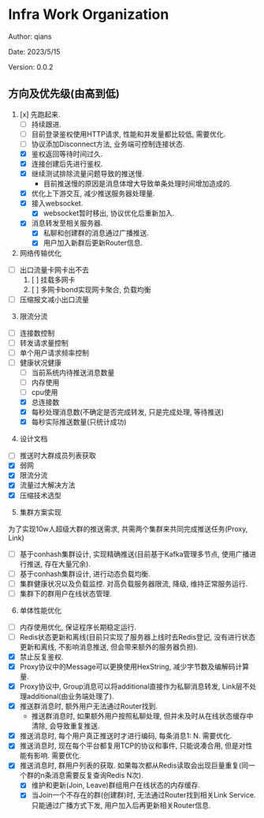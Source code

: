 # Infra Work Organization

Author: qians

Date: 2023/5/15

Version: 0.0.2

## 方向及优先级(由高到低)

1. [x] 先跑起来.
   - [ ] 持续跟进.
   - [ ] 目前登录鉴权使用HTTP请求, 性能和并发量都比较低, 需要优化.
   - [ ] 协议添加Disconnect方法, 业务端可控制连接状态.
   - [x] 鉴权返回等待时间过久.
   - [x] 连接创建后先进行鉴权.
   - [x] 继续测试排除流量问题导致的推送慢.
     - 目前推送慢的原因是消息体增大导致单条处理时间增加造成的.
   - [x] 优化上下游交互, 减少推送服务器处理量.
   - [x] 接入websocket.
     - [x] websocket暂时移出, 协议优化后重新加入.
   - [x] 消息转发至相关服务器.
      - [x] 私聊和创建群的消息通过广播推送.
      - [x] 用户加入新群后更新Router信息.

2. 网络传输优化
  - [ ] 出口流量卡网卡出不去
    1. [ ] 挂载多网卡
    2. [ ] 多网卡bond实现网卡聚合, 负载均衡
  - [ ] 压缩报文减小出口流量

3. 限流分流
  - [ ] 连接数控制
  - [ ] 转发请求量控制
  - [ ] 单个用户请求频率控制
  - [ ] 健康状况健康
    - [ ] 当前系统内待推送消息数量
    - [ ] 内存使用
    - [ ] cpu使用
    - [x] 总连接数
    - [x] 每秒处理消息数(不确定是否完成转发, 只是完成处理, 等待推送)
    - [x] 每秒实际推送数量(只统计成功)

4. 设计文档
  - [ ] 推送时大群成员列表获取
  - [x] 弱网
  - [x] 限流分流
  - [x] 流量过大解决方法
  - [x] 压缩技术选型

5. 集群方案实现

为了实现10w人超级大群的推送需求, 共需两个集群来共同完成推送任务(Proxy, Link)

  - [ ] 基于conhash集群设计, 实现精确推送(目前基于Kafka管理多节点, 使用广播进行推送, 存在大量冗余).
  - [ ] 基于conhash集群设计, 进行动态负载均衡.
  - [ ] 集群健康状况以及负载监控. 对高负载服务器限流, 降级, 维持正常服务运行.
  - [ ] 集群下的群用户在线状态管理.

6. 单体性能优化
  - [ ] 内存使用优化, 保证程序长期稳定运行.
  - [ ] Redis状态更新和离线(目前只实现了服务器上线时去Redis登记, 没有进行状态更新和离线, 不影响消息推送, 但会带来额外的服务器负担).
  - [x] 禁止反复鉴权.
  - [x] Proxy协议中的Message可以更换使用HexString, 减少字节数及编解码计算量.
  - [x] Proxy协议中, Group消息可以将additional直接作为私聊消息转发, Link层不处理additional(由业务端处理了).
  - [x] 推送群消息时, 额外用户无法通过Router找到.
    - 推送群消息时, 如果额外用户按照私聊处理, 但并未及时从在线状态缓存中清除, 会导致重复推送.
  - [x] 推送消息时, 每个用户真正推送时才进行编码, 每条消息1: N. 需要优化.
  - [x] 推送消息时, 现在每个平台都复用TCP的协议和事件, 只能说凑合用, 但是对性能有影响. 需要优化.
  - [x] 推送消息时, 群用户列表的获取. 如果每次都从Redis读取会出现巨量重复(同一个群的n条消息需要反复查询Redis N次).
    - [x] 维护和更新(Join, Leave)群组用户在线状态的内存缓存.
    - [x] 当Join一个不存在的群(创建群)时, 无法通过Router找到相关Link Service. 只能通过广播方式下发, 用户加入后再更新相关Router信息.
